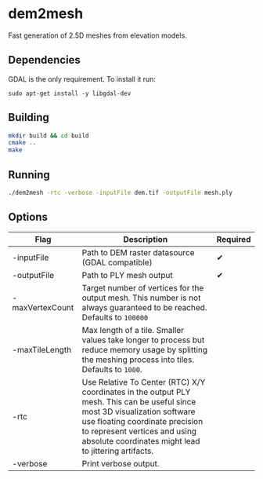 # dem2mesh

Fast generation of 2.5D meshes from elevation models.

## Dependencies

GDAL is the only requirement. To install it run:

```
sudo apt-get install -y libgdal-dev 
```

## Building

```bash
mkdir build && cd build
cmake ..
make
``` 

## Running

```bash
./dem2mesh -rtc -verbose -inputFile dem.tif -outputFile mesh.ply
```

## Options

| Flag | Description | Required |
| --- | --- | --- |
| -inputFile | Path to DEM raster datasource (GDAL compatible) | ✔ |
| -outputFile | Path to PLY mesh output | ✔ |
| -maxVertexCount | Target number of vertices for the output mesh. This number is not always guaranteed to be reached. Defaults to `100000` | |
| -maxTileLength | Max length of a tile. Smaller values take longer to process but reduce memory usage by splitting the meshing process into tiles. Defaults to `1000`. | |
| -rtc | Use Relative To Center (RTC) X/Y coordinates in the output PLY mesh. This can be useful since most 3D visualization software use floating coordinate precision to represent vertices and using absolute coordinates might lead to jittering artifacts. | |
| -verbose | Print verbose output. | |
